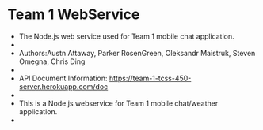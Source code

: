 # Team 1 WebService
* The Node.js web service used for Team 1 mobile chat application. 
*  
* Authors:Austn Attaway, Parker RosenGreen, Oleksandr Maistruk, Steven Omegna, Chris Ding
* 
* API Document Information: https://team-1-tcss-450-server.herokuapp.com/doc
* 
* This is a Node.js webservice for Team 1 mobile chat/weather application.
* 